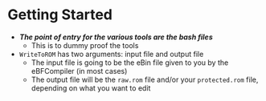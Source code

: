 # Getting Started
- ***The point of entry for the various tools are the bash files***
  - This is to dummy proof the tools
- `WriteToROM` has two arguments: input file and output file
  - The input file is going to be the eBin file given to you by the eBFCompiler (in most cases)
  - The output file will be the `raw.rom` file and/or your `protected.rom` file, depending on what you want to edit